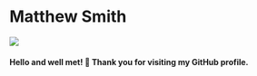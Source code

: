 # Matthew Smith
<!---![Imgur](https://i.imgur.com/5ZlAcgt.jpg)--->
![](https://avatars.githubusercontent.com/u/26662732?s=48&v=4)
#### Hello and well met! 👋 Thank you for visiting my GitHub profile.

<!--
**MatthewSmithwebdesign/MatthewSmithwebdesign** is a ✨ _special_ ✨ repository because its `README.md` (this file) appears on your GitHub profile.

Here are some ideas to get you started:

- 🔭 I’m currently working on ...
- 🌱 I’m currently learning ...
- 👯 I’m looking to collaborate on ...
- 🤔 I’m looking for help with ...
- 💬 Ask me about ...
- 📫 How to reach me: ...
- 😄 Pronouns: ...
- ⚡ Fun fact: ...
-->
